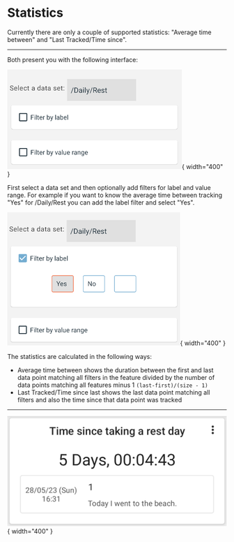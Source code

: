 # Statistics

Currently there are only a couple of supported statistics: "Average time between" and "Last Tracked/Time since".

---

Both present you with the following interface: 

!["faq_3_3_1"](images/faq_3_3_1.png){ width="400" }

First select a data set and then optionally add filters for label and value range. For example if you want to know the average time between tracking "Yes" for /Daily/Rest you can add the label filter and select "Yes".
 
!["faq_3_3_2"](images/faq_3_3_2.png){ width="400" }

The statistics are calculated in the following ways:

- Average time between shows the duration between the first and last data point matching all filters in the feature divided by the number of data points matching all features minus 1 `(last-first)/(size - 1)`
- Last Tracked/Time since last shows the last data point matching all filters and also the time since that data point was tracked

---

!["faq_3_3_3"](images/faq_3_3_3.png){ width="400" }
